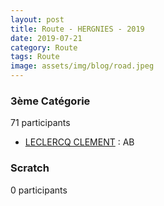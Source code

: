```yaml
---
layout: post
title: Route - HERGNIES - 2019
date: 2019-07-21
category: Route
tags: Route
image: assets/img/blog/road.jpeg
---
```


### 3ème Catégorie
71 participants
- [LECLERCQ CLEMENT](https://teamspecializedlille.cc/coureurs/leclercqclement) : AB

### Scratch
0 participants
